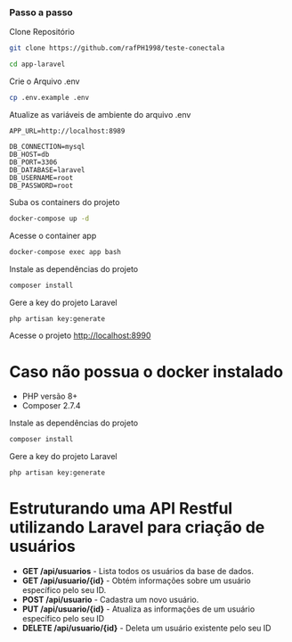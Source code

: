 ### Passo a passo
Clone Repositório
```sh
git clone https://github.com/rafPH1998/teste-conectala
```
```sh
cd app-laravel
```


Crie o Arquivo .env
```sh
cp .env.example .env
```


Atualize as variáveis de ambiente do arquivo .env
```dosini
APP_URL=http://localhost:8989

DB_CONNECTION=mysql
DB_HOST=db
DB_PORT=3306
DB_DATABASE=laravel
DB_USERNAME=root
DB_PASSWORD=root
```


Suba os containers do projeto
```sh
docker-compose up -d
```


Acesse o container app
```sh
docker-compose exec app bash
```


Instale as dependências do projeto
```sh
composer install
```


Gere a key do projeto Laravel
```sh
php artisan key:generate
```


Acesse o projeto
[http://localhost:8990](http://localhost:8990)

# Caso não possua o docker instalado

- PHP versão 8+
- Composer 2.7.4

Instale as dependências do projeto
```sh
composer install
```


Gere a key do projeto Laravel
```sh
php artisan key:generate
```


# Estruturando uma API Restful utilizando Laravel para criação de usuários

- **GET /api/usuarios** - Lista todos os usuários da base de dados.
- **GET /api/usuario/{id}** - Obtém informações sobre um usuário específico pelo seu ID.
- **POST /api/usuario** - Cadastra um novo usuário.
- **PUT /api/usuario/{id}** - Atualiza as informações de um usuário específico pelo seu ID
- **DELETE /api/usuario/{id}** - Deleta um usuário existente pelo seu ID